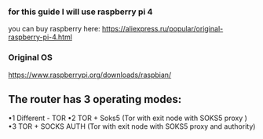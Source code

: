 ### for this guide I will use raspberry pi 4 
you can buy raspberry here: https://aliexpress.ru/popular/original-raspberry-pi-4.html

### Original OS
https://www.raspberrypi.org/downloads/raspbian/

## The router has 3 operating modes:
•1 Different - TOR
•2 TOR + Soks5 (Tor with exit node with SOKS5 proxy )
•3 TOR + SOCKS AUTH (Tor with exit node with SOKS5 proxy and authority)
